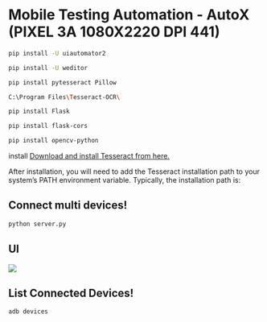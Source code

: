 # Mobile Testing Automation - AutoX (PIXEL 3A 1080X2220 DPI 441)
```sh
pip install -U uiautomator2
```
```sh
pip install -U weditor
```
```sh
pip install pytesseract Pillow
```
```sh
C:\Program Files\Tesseract-OCR\
```

```sh
pip install Flask
```

```sh
pip install flask-cors
```

```sh
pip install opencv-python
```

install [Download and install Tesseract from here.](https://github.com/UB-Mannheim/tesseract/wiki)

After installation, you will need to add the Tesseract installation path to your system’s PATH environment variable. Typically, the installation path is:



## Connect multi devices!
```sh
python server.py
```
## UI
<img src="https://raw.githubusercontent.com/SUBACITO/AutoX/main/demoUI.png" />

## List Connected Devices!
```sh
adb devices
```
